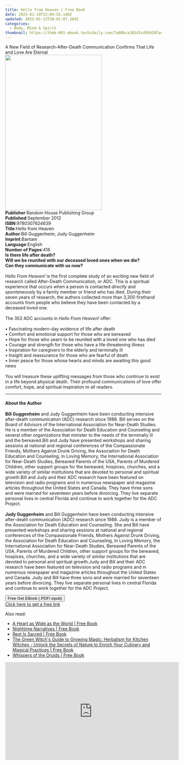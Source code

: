 ```yaml
---
title: Hello from Heaven | Free Book
date: 2025-01-10T23:04:55.140Z
updated: 2025-01-12T20:01:07.284Z
categories:
  - Body, Mind & Spirit
thumbnail: https://thmb-001-ebook.techidaily.com/7a08bca26543cd5b928fae11f5b7d71732436d10f206a50e5801a4eec2996956.jpg
---
```

<main id="book-container">
  <div class="flex flex-col">
    <div class="book-brief flex-1 py-6 px-4 sm:p-6 md:py-10 md:px-8">
      <!-- brief-->
      <div class="book-brief-main">
        A New Field of Research-After-Death Communication Confirms That Life and
        Love Are Eternal
      </div>
    </div>
    <div
      class="book-meta-info flex-1 grid gap-4 col-start-1 col-end-3 row-start-1 sm:mb-6 sm:grid-cols-4 lg:gap-6 lg:col-start-2 lg:row-end-6 lg:row-span-6 lg:mb-0"
    >
      <div
        class="book-meta-info-left place-content-center mt-4 p-4 text-sm leading-6 col-start-2 col-span-2 dark:text-slate-400"
      >
        <img
          class="w-full h-500 object-cover rounded-lg sm:h-255 sm:col-span-2 lg:col-span-full"
          src="https://img-001-ebook.techidaily.com/8b719e3d354e61f4046ad4a7515c52157d7e2a8fa26f8d1415e15e8cebc001c2.jpg"
          alt=""
          width="312"
          height="500"
        />
      </div>
      <div
        class="book-meta-info-right mt-2 col-start-1 row-start-2 col-span-3 self-center"
      >
        <!-- meta data  -->
        <div class="flex flex-col px-4 md:px-8">
          <div class="flex-1">
            <strong>Publisher</strong>:<span class="px-2"
              >Random House Publishing Group</span
            >
          </div>
          <div class="flex-1">
            <strong>Published</strong>:<span class="px-2">September 2012</span>
          </div>
          <div class="flex-1">
            <strong>ISBN</strong>:<span class="px-2">9780307824639</span>
          </div>
          <div class="flex-1">
            <strong>Title</strong>:<span class="px-2">Hello from Heaven</span>
          </div>
          <div class="flex-1">
            <strong>Author</strong>:<span class="px-2"
              >Bill Guggenheim; Judy Guggenheim</span
            >
          </div>
          <div class="flex-1">
            <strong>Imprint</strong>:<span class="px-2">Bantam</span>
          </div>
          <div class="flex-1">
            <strong>Language</strong>:<span class="px-2">English</span>
          </div>
          <div class="flex-1">
            <strong>Number of Pages</strong>:<span class="px-2">416</span>
          </div>
        </div>
      </div>
    </div>
    <div class="book-description flex-1 py-6 px-4 sm:p-6 md:py-10 md:px-8">
      <div class="book-description-main">
        <div accordion-content="" id="description">
          <b>Is there life after death?</b><br /><b
            >Will we be reunited with our deceased loved ones when we die?</b
          ><br /><b>Can they communicate with us now?</b><br /><br /><i
            >Hello From Heaven!</i
          >&nbsp;is the first complete study of an exciting new field of
          research called After-Death Communication, or ADC. This is a spiritual
          experience that occurs when a person is contacted
          <i>directly</i>&nbsp;and <i>spontaneously</i>&nbsp;by a family member
          or friend who has died. During their seven years of research, the
          authors collected more than 3,300 firsthand accounts from people who
          believe they have been contacted by a deceased loved one.<br /><br />The
          353 ADC accounts in <i>Hello From Heaven!</i>&nbsp;offer:<br /><br />•
          Fascinating modern-day evidence of life after death<br />• Comfort and
          emotional support for those who are bereaved<br />• Hope for those who
          yearn to be reunited with a loved one who has died<br />• Courage and
          strength for those who have a life-threatening illness<br />•
          Inspiration for caregivers to the elderly and terminally ill<br />•
          Insight and reassurance for those who are fearful of death<br />•
          Inner peace for those whose hearts and minds are awaiting this good
          news<br /><br />You will treasure these uplifting messages from those
          who continue to exist in a life beyond physical death. Their profound
          communications of love offer comfort, hope, and spiritual inspiration
          to all readers.
        </div>
        <div class="accordion-fader"></div>
      </div>
    </div>
    <div class="book-excerpts flex-1 py-6 px-4 sm:p-6 md:py-10 md:px-8">
      <!-- excerpts-->
      <div class="book-excerpts-main">
        <hr />
        <h4 class="placeholder placeholder-heading">
          <span>About the Author</span>
        </h4>
        <p>
          <b>Bill Guggenheim</b> and Judy Guggenheim have been conducting
          intensive after-death communication (ADC) research since 1988. Bill
          serves on the Board of Advisors of the International Association for
          Near-Death Studies. He is a member of the Association for Death
          Education and Counseling and several other organizations that minister
          to the needs of the terminally ill and the bereaved.Bill and Judy have
          presented workshops and sharing sessions at national and regional
          conferences of the Compassionate Friends, Mothers Against Drunk
          Driving, the Association for Death Education and Counseling, In Loving
          Memory, the International Association for Near-Death Studies, Bereaved
          Parents of the USA, Parents of Murdered Children, other support groups
          for the bereaved, hospices, churches, and a wide variety of similar
          institutions that are devoted to personal and spiritual growth.Bill
          and Judy and their ADC research have been featured on television and
          radio programs and in numerous newspaper and magazine articles
          throughout the United States and Canada. They&nbsp;have three sons and
          were married for seventeen years before divorcing. They live separate
          personal lives in central Florida and continue to work together for
          the ADC Project.<br /><br /><b>Judy Guggenheim</b> and Bill Guggenheim
          have been conducting intensive after-death communication (ADC)
          research since 1988. Judy is&nbsp;a member of the Association for
          Death Education and Counseling. She and Bill have presented workshops
          and sharing sessions at national and regional conferences of the
          Compassionate Friends, Mothers Against Drunk Driving, the Association
          for Death Education and Counseling, In Loving Memory, the
          International Association for Near-Death Studies, Bereaved Parents of
          the USA, Parents of Murdered Children, other support groups for the
          bereaved, hospices, churches, and a wide variety of similar
          institutions that are devoted to personal and spiritual growth.Judy
          and Bill and their ADC research have been featured on television and
          radio programs and in numerous newspaper and magazine articles
          throughout the United States and Canada. Judy and Bill&nbsp;have three
          sons and were married for seventeen years before divorcing. They live
          separate personal lives in central Florida and continue to work
          together for the ADC Project.
        </p>
      </div>
    </div>
    <div
      class="book-about-author flex-1 py-6 px-4 sm:p-6 md:py-10 md:px-8"
    ></div>
    <div class="book-free-get flex-1 py-6 px-4 sm:p-6 md:py-10 md:px-8">
      <button
        id="btn-free-get"
        class="bg-blue-500 hover:bg-blue-700 text-white font-bold py-2 px-4 rounded"
      >
        Free Get EBook (.PDF/.epub)
      </button>
      <div id="countdown-display" class="px-2 text-lg mt-2"></div>
      <a
        id="free-link"
        class="hidden bg-blue-500 hover:bg-blue-700 text-white font-bold py-2 px-4 rounded"
        href="https://www.ebooks.com/en-us/book/996122/hello-from-heaven/bill-guggenheim/"
        target="_blank"
        >Click here to get a free link</a
      >
    </div>
    <script>
      let countdownTime = 0;
      let countdownInterval = null;
      document
        .getElementById('btn-free-get')
        .addEventListener('click', startCountdown);
      function startCountdown() {
        countdownTime = new Date().getTime() + 60000 * 3;
        countdownInterval = setInterval(updateCountdown, 1000);
        document.getElementById('btn-free-get').disabled = true;
        document
          .getElementById('btn-free-get')
          .classList.add('bg-gray-500', 'cursor-not-allowed');
      }
      function updateCountdown() {
        let currentTime = new Date().getTime();
        let timeLeft = countdownTime - currentTime;
        let secondsLeft = Math.floor(timeLeft / 1000);
        document.getElementById('countdown-display').innerHTML =
          `Remaining time: ${secondsLeft} seconds.`;
        if (secondsLeft <= 0) {
          clearInterval(countdownInterval);
          document.getElementById('btn-free-get').classList.add('hidden');
          document.getElementById('free-link').classList.remove('hidden');
          document.getElementById('countdown-display').innerHTML = '';
        }
      }
    </script>
  </div>
</main>

<ins class="adsbygoogle"
      style="display:block"
      data-ad-client="ca-pub-7571918770474297"
      data-ad-slot="8358498916"
      data-ad-format="auto"
      data-full-width-responsive="true"></ins>
    

<span class="atpl-alsoreadstyle">Also read:</span>
<div><ul>
<li><a href="https://novels-ebooks.techidaily.com/211360118--a-heart-as-wide-as-the-world/"><u>A Heart as Wide as the World | Free Book</u></a></li>
<li><a href="https://novels-ebooks.techidaily.com/211359775-9781923238732-nighttime-narratives/"><u>Nighttime Narratives | Free Book</u></a></li>
<li><a href="https://novels-ebooks.techidaily.com/211360115--rest-is-sacred/"><u>Rest Is Sacred | Free Book</u></a></li>
<li><a href="https://novels-ebooks.techidaily.com/211359643-9798869397362-the-green-witchs-guide-to-growing-magic-herbalism-for-kitchen-witches-unlock-the-secrets-of-nature-to-enrich-your-culinary-and-magical-practices/"><u>The Green Witch's Guide to Growing Magic: Herbalism for Kitchen Witches - Unlock the Secrets of Nature to Enrich Your Culinary and Magical Practices | Free Book</u></a></li>
<li><a href="https://novels-ebooks.techidaily.com/211359695-9798869396815-whispers-of-the-druids/"><u>Whispers of the Druids | Free Book</u></a></li>
</ul></div>

<!-- affiliate ads begin -->
<iframe width="560" height="315" src="https://www.youtube.com/embed/QRaEdFMU-Xc?si=OjaiTvlogJy5wHhN" title="YouTube video player" frameborder="0" allow="accelerometer; autoplay; clipboard-write; encrypted-media; gyroscope; picture-in-picture; web-share" referrerpolicy="strict-origin-when-cross-origin" allowfullscreen></iframe>
<!-- affiliate ads end -->

